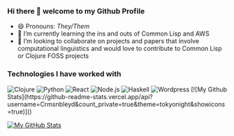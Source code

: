 ### Hi there 👋 welcome to my Github Profile

<!--
**crmsnbleyd/crmsnbleyd** is a ✨ _special_ ✨ repository because its `README.md` (this file) appears on your GitHub profile.

Here are some ideas to get you started:

- 🔭 I’m currently working on ...
- 🌱 I’m currently learning ...
- 👯 I’m looking to collaborate on ...
- 🤔 I’m looking for help with ...
- 💬 Ask me about ...
- 📫 How to reach me: ...
- 😄 Pronouns: ...
- ⚡ Fun fact: ...
-->
- 😄 Pronouns: *They/Them*
- 🌱 I’m currently learning the ins and outs of Common Lisp and AWS
- 👯 I’m looking to collaborate on projects and papers that involve computational linguistics and would love to contribute to Common Lisp or Clojure FOSS projects
### Technologies I have worked with
<img alt="Clojure" src="https://img.shields.io/badge/Clojure-5881D8?logo=clojure&logoColor=green&style=flat"/>
<img alt="Python" src="https://img.shields.io/badge/Python-%233776AB?logo=python&logoColor=white&style=flat" />
<img alt="React" src="https://img.shields.io/badge/React-61DAFB?logo=react&logoColor=black&style=flat" />
<img alt="Node.js" src="https://img.shields.io/badge/Node.js-339933?logo=node.js&logoColor=white&style=flat" />
<img alt="Haskell" src="https://img.shields.io/badge/Haskell-5D4F85?logo=haskell&logoColor=white&style=flat" />
<img alt="Wordpress" src="https://img.shields.io/badge/Wordpress-585c60?logo=wordpress&logoColor=white&style=flat" />
[![My Github Stats](https://github-readme-stats.vercel.app/api?username=Crmsnbleyd&count_private=true&theme=tokyonight&showicons=true)]()

[![My GitHub Stats](https://github-readme-stats.vercel.app/api?username=Crmsnbleyd&count_private=true&theme=tokyonight&showicons=true)]()
